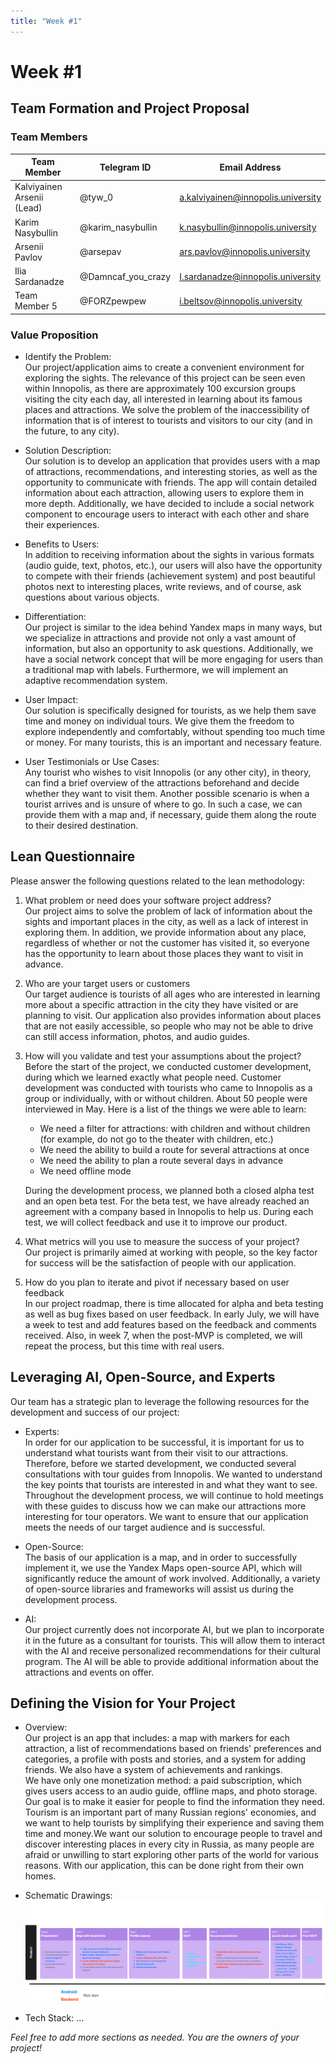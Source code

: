```yaml
---
title: "Week #1"
---
```


# Week #1

## **Team Formation and Project Proposal**

### **Team Members**

| Team Member              | Telegram ID   | Email Address   |
|--------------------------|---------------|-----------------|
| Kalviyainen Arsenii (Lead) | @tyw_0 | a.kalviyainen@innopolis.university |
| Karim Nasybullin | @karim_nasybullin | k.nasybullin@innopolis.university |
| Arsenii Pavlov | @arsepav | ars.pavlov@innopolis.university |
| Ilia Sardanadze | @Damncaf_you_crazy | I.sardanadze@innopolis.university |
| Team Member 5 | @FORZpewpew | i.beltsov@innopolis.university |

### **Value Proposition**

- Identify the Problem:\
Our project/application aims to create a convenient environment for exploring the sights. The relevance of this project can be seen even within Innopolis, as there are approximately 100 excursion groups visiting the city each day, all interested in learning about its famous places and attractions. We solve the problem of the inaccessibility of information that is of interest to tourists and visitors to our city (and in the future, to any city).

- Solution Description:\
Our solution is to develop an application that provides users with a map of attractions, recommendations, and interesting stories, as well as the opportunity to communicate with friends. The app will contain detailed information about each attraction, allowing users to explore them in more depth. Additionally, we have decided to include a social network component to encourage users to interact with each other and share their experiences.

- Benefits to Users:\
In addition to receiving information about the sights in various formats (audio guide, text, photos, etc.), our users will also have the opportunity to compete with their friends (achievement system) and post beautiful photos next to interesting places, write reviews, and of course, ask questions about various objects.

- Differentiation:\
Our project is similar to the idea behind Yandex maps in many ways, but we specialize in attractions and provide not only a vast amount of information, but also an opportunity to ask questions. Additionally, we have a social network concept that will be more engaging for users than a traditional map with labels. Furthermore, we will implement an adaptive recommendation system.

- User Impact:\
Our solution is specifically designed for tourists, as we help them save time and money on individual tours. We give them the freedom to explore independently and comfortably, without spending too much time or money. For many tourists, this is an important and necessary feature.

- User Testimonials or Use Cases:\
Any tourist who wishes to visit Innopolis (or any other city), in theory, can find a brief overview of the attractions beforehand and decide whether they want to visit them. 
Another possible scenario is when a tourist arrives and is unsure of where to go. In such a case, we can provide them with a map and, if necessary, guide them along the route to their desired destination.

## **Lean Questionnaire**

Please answer the following questions related to the lean methodology:

1. What problem or need does your software project address? \
   Our project aims to solve the problem of lack of information about the sights and important places in the city, as well as a lack of interest in exploring them. In addition, we provide information about any place, regardless of whether or not the customer has visited it, so everyone has the opportunity to learn about those places they want to visit in advance.

2. Who are your target users or customers\
   Our target audience is tourists of all ages who are interested in learning more about a specific attraction in the city they have visited or are planning to visit. Our application also provides information about places that are not easily accessible, so people who may not be able to drive can still access information, photos, and audio guides.

3. How will you validate and test your assumptions about the project?\
   Before the start of the project, we conducted customer development, during which we learned exactly what people need. Customer development was conducted with tourists who came to Innopolis as a group or individually, with or without children. About 50 people were interviewed in May. Here is a list of the things we were able to learn:
   * We need a filter for attractions: with children and without children (for example, do not go to the theater with children, etc.)
   * We need the ability to build a route for several attractions at once
   * We need the ability to plan a route several days in advance
   * We need offline mode

   During the development process, we planned both a closed alpha test and an open beta test. For the beta test, we have already reached an agreement with a company based in Innopolis to help us. During each test, we will collect feedback and use it to improve our product.

4. What metrics will you use to measure the success of your project?\
   Our project is primarily aimed at working with people, so the key factor for success will be the satisfaction of people with our application.

5. How do you plan to iterate and pivot if necessary based on user feedback\
   In our project roadmap, there is time allocated for alpha and beta testing as well as bug fixes based on user feedback. In early July, we will have a week to test and add features based on the feedback and comments received. Also, in week 7, when the post-MVP is completed, we will repeat the process, but this time with real users.

## **Leveraging AI, Open-Source, and Experts**

Our team has a strategic plan to leverage the following resources for the development and success of our project:
   * Experts:\
   In order for our application to be successful, it is important for us to understand what tourists want from their visit to our attractions. Therefore, before we started development, we conducted several consultations with tour guides from Innopolis. We wanted to understand the key points that tourists are interested in and what they want to see. Throughout the development process, we will continue to hold meetings with these guides to discuss how we can make our attractions more interesting for tour operators. We want to ensure that our application meets the needs of our target audience and is successful.

   * Open-Source:\
   The basis of our application is a map, and in order to successfully implement it, we use the Yandex Maps open-source API, which will significantly reduce the amount of work involved. Additionally, a variety of open-source libraries and frameworks will assist us during the development process.

   * AI:\
   Our project currently does not incorporate AI, but we plan to incorporate it in the future as a consultant for tourists. This will allow them to interact with the AI and receive personalized recommendations for their cultural program. The AI will be able to provide additional information about the attractions and events on offer.
   
## **Defining the Vision for Your Project**

- Overview:\
   Our project is an app that includes: a map with markers for each attraction, a list of recommendations based on friends' preferences and categories, a profile with posts and stories, and a system for adding friends. We also have a system of achievements and rankings.\
   We have only one monetization method: a paid subscription, which gives users access to an audio guide, offline maps, and photo storage.\
   Our goal is to make it easier for people to find the information they need. Tourism is an important part of many Russian regions' economies, and we want to help tourists by simplifying their experience and saving them time and money.We want our solution to encourage people to travel and discover interesting places in every city in Russia, as many people are afraid or unwilling to start exploring other parts of the world for various reasons. With our application, this can be done right from their own homes.

- Schematic Drawings:\
   <img src="image.svg" alt="Untitled" border="0">

- Tech Stack: ...

*Feel free to add more sections as needed. You are the owners of your project!*
